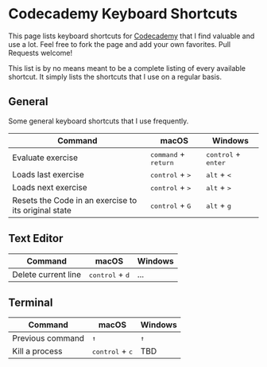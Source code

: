 # Codecademy Keyboard Shortcuts

This page lists keyboard shortcuts for [Codecademy](https://www.codecademy.com) that I find valuable and use a lot. Feel free to fork the page and add your own favorites. Pull Requests welcome!

This list is by no means meant to be a complete listing of every available shortcut. It simply lists the shortcuts that I use on a regular basis.

## General

Some general keyboard shortcuts that I use frequently.

| Command | macOS | Windows | 
| ------- | -------- | ------- |
| Evaluate exercise | <kbd>command</kbd> + <kbd>return</kbd> | <kbd>control</kbd> + <kbd>enter</kbd> |
| Loads last exercise | <kbd>control</kbd> + <kbd>></kbd> | <kbd>alt</kbd> + <kbd><</kbd> |
| Loads next exercise | <kbd>control</kbd> + <kbd>></kbd> | <kbd>alt</kbd> + <kbd>></kbd> |
| Resets the Code in an exercise to its original state | <kbd>control</kbd> + <kbd>G</kbd> | <kbd>alt</kbd> + <kbd>g</kbd> |

## Text Editor

| Command | macOS | Windows |
| ------- | -------- | ------- |
| Delete current line | <kbd>control</kbd> + <kbd>d</kbd> | ... |


## Terminal

| Command | macOS | Windows |
| ------- | -------- | ------- |
| Previous command | <kbd>↑</kbd> | <kbd>↑</kbd> |
| Kill a process | <kbd>control</kbd> + <kbd>c</kbd> | TBD |

